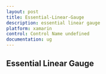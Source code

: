 ```yaml
---
layout: post
title: Essential-Linear-Gauge
description: essential linear gauge
platform: xamarin
control: Control Name undefined
documentation: ug
---
```


## Essential Linear Gauge

